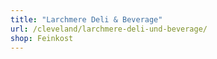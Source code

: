 ```yaml
---
title: "Larchmere Deli & Beverage"
url: /cleveland/larchmere-deli-und-beverage/
shop: Feinkost
---
```


